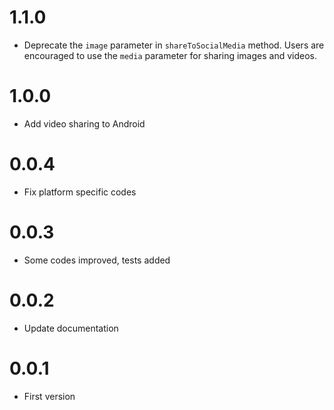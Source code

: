 # 1.1.0

- Deprecate the `image` parameter in `shareToSocialMedia` method. Users are encouraged to use the `media` parameter for sharing images and videos.

# 1.0.0

- Add video sharing to Android

# 0.0.4

- Fix platform specific codes

# 0.0.3

- Some codes improved, tests added

# 0.0.2

- Update documentation

# 0.0.1

- First version